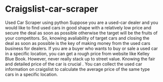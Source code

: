 # Craigslist-car-scraper
Used Car Scraper using python
Suppose you are a used-car dealer and you would like to find used cars in good shape with a relatively low price and secure the deal as soon as possible otherwise the target will be the fruits of your competitors. So, knowing avaliability of target cars and closing the deal as soon as possible is the key of making money from the used cars business for dealers. If you are a buyer who wants to buy or sale a used car in a specific location, you can get a rough price from website like Kelley Blue Book. However, never really stack up to street value. Knowing the fair and detailed price of the car is crucial . You can collect the used car information on craigslist to calculate the average price of the same type cars in a specific location.
